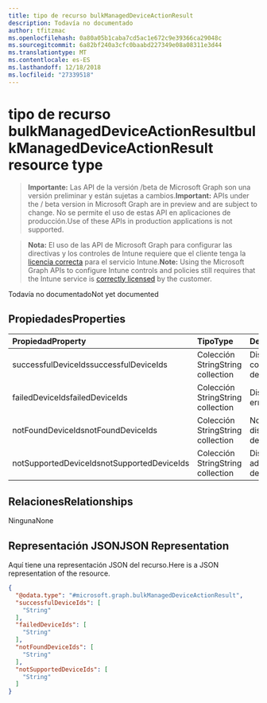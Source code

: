 ```yaml
---
title: tipo de recurso bulkManagedDeviceActionResult
description: Todavía no documentado
author: tfitzmac
ms.openlocfilehash: 0a80a05b1caba7cd5ac1e672c9e39366ca29048c
ms.sourcegitcommit: 6a82bf240a3cfc0baabd227349e08a08311e3d44
ms.translationtype: MT
ms.contentlocale: es-ES
ms.lasthandoff: 12/18/2018
ms.locfileid: "27339518"
---
```

# <a name="bulkmanageddeviceactionresult-resource-type"></a><span data-ttu-id="0e346-103">tipo de recurso bulkManagedDeviceActionResult</span><span class="sxs-lookup"><span data-stu-id="0e346-103">bulkManagedDeviceActionResult resource type</span></span>

> <span data-ttu-id="0e346-104">**Importante:** Las API de la versión /beta de Microsoft Graph son una versión preliminar y están sujetas a cambios.</span><span class="sxs-lookup"><span data-stu-id="0e346-104">**Important:** APIs under the / beta version in Microsoft Graph are in preview and are subject to change.</span></span> <span data-ttu-id="0e346-105">No se permite el uso de estas API en aplicaciones de producción.</span><span class="sxs-lookup"><span data-stu-id="0e346-105">Use of these APIs in production applications is not supported.</span></span>

> <span data-ttu-id="0e346-106">**Nota:** El uso de las API de Microsoft Graph para configurar las directivas y los controles de Intune requiere que el cliente tenga la [licencia correcta](https://go.microsoft.com/fwlink/?linkid=839381) para el servicio Intune.</span><span class="sxs-lookup"><span data-stu-id="0e346-106">**Note:** Using the Microsoft Graph APIs to configure Intune controls and policies still requires that the Intune service is [correctly licensed](https://go.microsoft.com/fwlink/?linkid=839381) by the customer.</span></span>

<span data-ttu-id="0e346-107">Todavía no documentado</span><span class="sxs-lookup"><span data-stu-id="0e346-107">Not yet documented</span></span>
## <a name="properties"></a><span data-ttu-id="0e346-108">Propiedades</span><span class="sxs-lookup"><span data-stu-id="0e346-108">Properties</span></span>
|<span data-ttu-id="0e346-109">Propiedad</span><span class="sxs-lookup"><span data-stu-id="0e346-109">Property</span></span>|<span data-ttu-id="0e346-110">Tipo</span><span class="sxs-lookup"><span data-stu-id="0e346-110">Type</span></span>|<span data-ttu-id="0e346-111">Descripción</span><span class="sxs-lookup"><span data-stu-id="0e346-111">Description</span></span>|
|:---|:---|:---|
|<span data-ttu-id="0e346-112">successfulDeviceIds</span><span class="sxs-lookup"><span data-stu-id="0e346-112">successfulDeviceIds</span></span>|<span data-ttu-id="0e346-113">Colección String</span><span class="sxs-lookup"><span data-stu-id="0e346-113">String collection</span></span>|<span data-ttu-id="0e346-114">Dispositivos correctos</span><span class="sxs-lookup"><span data-stu-id="0e346-114">Successful devices</span></span>|
|<span data-ttu-id="0e346-115">failedDeviceIds</span><span class="sxs-lookup"><span data-stu-id="0e346-115">failedDeviceIds</span></span>|<span data-ttu-id="0e346-116">Colección String</span><span class="sxs-lookup"><span data-stu-id="0e346-116">String collection</span></span>|<span data-ttu-id="0e346-117">Dispositivos con errores</span><span class="sxs-lookup"><span data-stu-id="0e346-117">Failed devices</span></span>|
|<span data-ttu-id="0e346-118">notFoundDeviceIds</span><span class="sxs-lookup"><span data-stu-id="0e346-118">notFoundDeviceIds</span></span>|<span data-ttu-id="0e346-119">Colección String</span><span class="sxs-lookup"><span data-stu-id="0e346-119">String collection</span></span>|<span data-ttu-id="0e346-120">No se encontraron dispositivos</span><span class="sxs-lookup"><span data-stu-id="0e346-120">Not found devices</span></span>|
|<span data-ttu-id="0e346-121">notSupportedDeviceIds</span><span class="sxs-lookup"><span data-stu-id="0e346-121">notSupportedDeviceIds</span></span>|<span data-ttu-id="0e346-122">Colección String</span><span class="sxs-lookup"><span data-stu-id="0e346-122">String collection</span></span>|<span data-ttu-id="0e346-123">Dispositivos no admitidos</span><span class="sxs-lookup"><span data-stu-id="0e346-123">Not supported devices</span></span>|

## <a name="relationships"></a><span data-ttu-id="0e346-124">Relaciones</span><span class="sxs-lookup"><span data-stu-id="0e346-124">Relationships</span></span>
<span data-ttu-id="0e346-125">Ninguna</span><span class="sxs-lookup"><span data-stu-id="0e346-125">None</span></span>
## <a name="json-representation"></a><span data-ttu-id="0e346-126">Representación JSON</span><span class="sxs-lookup"><span data-stu-id="0e346-126">JSON Representation</span></span>
<span data-ttu-id="0e346-127">Aquí tiene una representación JSON del recurso.</span><span class="sxs-lookup"><span data-stu-id="0e346-127">Here is a JSON representation of the resource.</span></span>
<!-- {
  "blockType": "resource",
  "@odata.type": "microsoft.graph.bulkManagedDeviceActionResult"
}
-->
``` json
{
  "@odata.type": "#microsoft.graph.bulkManagedDeviceActionResult",
  "successfulDeviceIds": [
    "String"
  ],
  "failedDeviceIds": [
    "String"
  ],
  "notFoundDeviceIds": [
    "String"
  ],
  "notSupportedDeviceIds": [
    "String"
  ]
}
```





